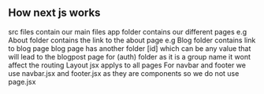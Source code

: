 ## How next js works
src files contain our main files
app folder contains our different pages
e.g About folder contains the link to the about page
e.g Blog folder contains link to blog page
blog page has another folder [id] which can be any value that will lead to the blogpost page
for (auth) folder as it is a group name it wont affect the routing
Layout jsx applys to all pages
For navbar and footer we use navbar.jsx and footer.jsx as they are components so 
we do not use page.jsx
